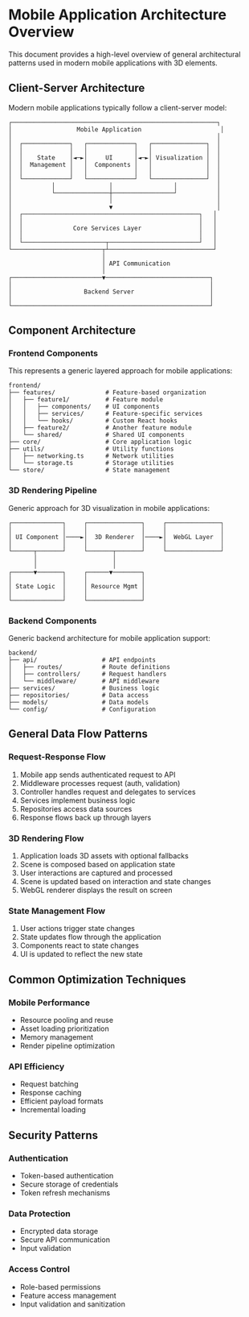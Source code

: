 # Mobile Application Architecture Overview

This document provides a high-level overview of general architectural patterns used in modern mobile applications with 3D elements.

## Client-Server Architecture

Modern mobile applications typically follow a client-server model:

```
┌─────────────────────────────────────────────────────────┐
│                  Mobile Application                      │
│                                                         │
│  ┌─────────────┐   ┌─────────────┐   ┌───────────────┐  │
│  │             │   │             │   │               │  │
│  │    State    │◄─►│     UI      │◄─►│ Visualization │  │
│  │  Management │   │  Components │   │               │  │
│  │             │   │             │   │               │  │
│  └─────────────┘   └─────────────┘   └───────────────┘  │
│           │               │                 │           │
│           └───────────────┼─────────────────┘           │
│                           │                             │
│                           ▼                             │
│  ┌─────────────────────────────────────────────────┐   │
│  │                                                 │   │
│  │              Core Services Layer                │   │
│  │                                                 │   │
│  └───────────────────────┬─────────────────────────┘   │
└─────────────────────────┬┴─────────────────────────────┘
                          │
                          │ API Communication
                          │
┌─────────────────────────▼─────────────────────────────┐
│                                                       │
│                    Backend Server                     │
│                                                       │
└───────────────────────────────────────────────────────┘
```

## Component Architecture

### Frontend Components

This represents a generic layered approach for mobile applications:

```
frontend/
├── features/              # Feature-based organization
│   ├── feature1/          # Feature module
│   │   ├── components/    # UI components
│   │   ├── services/      # Feature-specific services
│   │   └── hooks/         # Custom React hooks
│   ├── feature2/          # Another feature module
│   └── shared/            # Shared UI components
├── core/                  # Core application logic
├── utils/                 # Utility functions
│   ├── networking.ts      # Network utilities
│   └── storage.ts         # Storage utilities  
└── store/                 # State management
```

### 3D Rendering Pipeline

Generic approach for 3D visualization in mobile applications:

```
┌──────────────┐     ┌───────────────┐     ┌───────────────┐
│              │     │               │     │               │
│ UI Component │────►│  3D Renderer  │────►│  WebGL Layer  │
│              │     │               │     │               │
└──────┬───────┘     └───────┬───────┘     └───────────────┘
       │                     │
       │                     │
┌──────▼───────┐     ┌──────▼────────┐     
│              │     │               │     
│ State Logic  │     │ Resource Mgmt │     
│              │     │               │     
└──────────────┘     └───────────────┘     
```

### Backend Components

Generic backend architecture for mobile application support:

```
backend/
├── api/                  # API endpoints
│   ├── routes/           # Route definitions
│   ├── controllers/      # Request handlers
│   └── middleware/       # API middleware
├── services/             # Business logic
├── repositories/         # Data access
├── models/               # Data models
└── config/               # Configuration
```

## General Data Flow Patterns

### Request-Response Flow

1. Mobile app sends authenticated request to API
2. Middleware processes request (auth, validation)
3. Controller handles request and delegates to services
4. Services implement business logic
5. Repositories access data sources
6. Response flows back up through layers

### 3D Rendering Flow

1. Application loads 3D assets with optional fallbacks
2. Scene is composed based on application state
3. User interactions are captured and processed
4. Scene is updated based on interaction and state changes
5. WebGL renderer displays the result on screen

### State Management Flow

1. User actions trigger state changes
2. State updates flow through the application
3. Components react to state changes
4. UI is updated to reflect the new state

## Common Optimization Techniques

### Mobile Performance

- Resource pooling and reuse
- Asset loading prioritization
- Memory management
- Render pipeline optimization

### API Efficiency

- Request batching
- Response caching
- Efficient payload formats
- Incremental loading

## Security Patterns

### Authentication

- Token-based authentication
- Secure storage of credentials
- Token refresh mechanisms

### Data Protection

- Encrypted data storage
- Secure API communication
- Input validation

### Access Control

- Role-based permissions
- Feature access management
- Input validation and sanitization